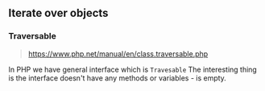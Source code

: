 ## Iterate over objects

### Traversable

> https://www.php.net/manual/en/class.traversable.php

In PHP we have general interface which is ```Travesable```
The interesting thing is the interface doesn't have any methods or variables - is empty.


